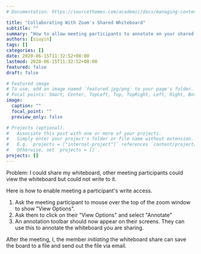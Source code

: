 ```yaml
---
# Documentation: https://sourcethemes.com/academic/docs/managing-content/

title: "Collaborating With Zoom's Shared Whiteboard"
subtitle: ""
summary: "How to allow meeting participants to annotate on your shared Zoom whiteboard."
authors: [siuyin]
tags: []
categories: []
date: 2020-06-15T11:32:52+08:00
lastmod: 2020-06-15T11:32:52+08:00
featured: false
draft: false

# Featured image
# To use, add an image named `featured.jpg/png` to your page's folder.
# Focal points: Smart, Center, TopLeft, Top, TopRight, Left, Right, BottomLeft, Bottom, BottomRight.
image:
  caption: ""
  focal_point: ""
  preview_only: false

# Projects (optional).
#   Associate this post with one or more of your projects.
#   Simply enter your project's folder or file name without extension.
#   E.g. `projects = ["internal-project"]` references `content/project/deep-learning/index.md`.
#   Otherwise, set `projects = []`.
projects: []
---
```

Problem: I could share my whiteboard, other meeting participants could view the whiteboard but could not write to it.

Here is how to enable meeting a participant's write access.
1. Ask the meeting participant to mouse over the top of the zoom window to show "View Options".
1. Ask them to click on their "View Options" and select "Annotate"
1. An annotation toolbar should now appear on their screens. They can use this to annotate the whiteboard you are sharing.

After the meeting, I, the member _initiating_ the whiteboard share can save the board to a file and send out the file via email.
